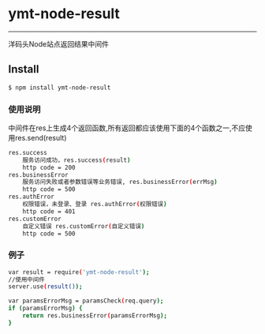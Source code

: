 # ymt-node-result
---
洋码头Node站点返回结果中间件

## Install
```bash
$ npm install ymt-node-result
```
### 使用说明

中间件在res上生成4个返回函数,所有返回都应该使用下面的4个函数之一,不应使用res.send(result)
```bash
res.success
    服务访问成功，res.success(result)
    http code = 200
res.businessError
    服务访问失败或者参数错误等业务错误, res.businessError(errMsg)
    http code = 500
res.authError
    权限错误，未登录、登录 res.authError(权限错误)
    http code = 401
res.customError
    自定义错误 res.customError(自定义错误)
    http code = 500
```

### 例子
```bash
var result = require('ymt-node-result');
//使用中间件
server.use(result());

var paramsErrorMsg = paramsCheck(req.query);
if (paramsErrorMsg) {
    return res.businessError(paramsErrorMsg);
}
```